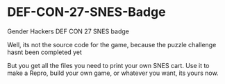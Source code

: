 # DEF-CON-27-SNES-Badge
Gender Hackers DEF CON 27 SNES badge

Well, its not the source code for the game, because the puzzle challenge hasnt been completed yet

But you get all the files you need to print your own SNES cart. 
Use it to make a Repro, build your own game, or whatever you want, its yours now.

